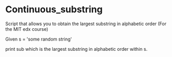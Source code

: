 # Continuous_substring
Script that allows you to obtain the largest substring in alphabetic order (For the MIT edx course) 

Given s = 'some random string'

print sub which is the largest substring in alphabetic order within s. 
